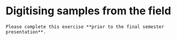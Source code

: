 # Digitising samples from the field

```{admonition} Deadline
Please complete this exercise **prior to the final semester presentation**.
```
